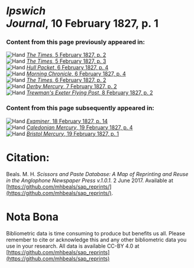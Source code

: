 # *Ipswich Journal*, 10 February 1827, p. 1  
  
### Content from this page previously appeared in:  
![Hand](http://scissorsandpaste.net/wp-content/uploads/2017/06/smallhandpointer.png) [*The Times*, 5 February 1827, p. 2](https://mhbeals.github.io/sap_html/The-Times/The-Times-5-February-1827-p-2)  
![Hand](http://scissorsandpaste.net/wp-content/uploads/2017/06/smallhandpointer.png) [*The Times*, 5 February 1827, p. 3](https://mhbeals.github.io/sap_html/The-Times/The-Times-5-February-1827-p-3)  
![Hand](http://scissorsandpaste.net/wp-content/uploads/2017/06/smallhandpointer.png) [*Hull Packet*, 6 February 1827, p. 4](https://mhbeals.github.io/sap_html/Hull-Packet/Hull-Packet-6-February-1827-p-4)  
![Hand](http://scissorsandpaste.net/wp-content/uploads/2017/06/smallhandpointer.png) [*Morning Chronicle*, 6 February 1827, p. 4](https://mhbeals.github.io/sap_html/Morning-Chronicle/Morning-Chronicle-6-February-1827-p-4)  
![Hand](http://scissorsandpaste.net/wp-content/uploads/2017/06/smallhandpointer.png) [*The Times*, 6 February 1827, p. 2](https://mhbeals.github.io/sap_html/The-Times/The-Times-6-February-1827-p-2)  
![Hand](http://scissorsandpaste.net/wp-content/uploads/2017/06/smallhandpointer.png) [*Derby Mercury*, 7 February 1827, p. 2](https://mhbeals.github.io/sap_html/Derby-Mercury/Derby-Mercury-7-February-1827-p-2)  
![Hand](http://scissorsandpaste.net/wp-content/uploads/2017/06/smallhandpointer.png) [*Trewman's Exeter Flying Post*, 8 February 1827, p. 2](https://mhbeals.github.io/sap_html/Trewman's-Exeter-Flying-Post/Trewman's-Exeter-Flying-Post-8-February-1827-p-2)  
  
### Content from this page subsequently appeared in:  
![Hand](http://scissorsandpaste.net/wp-content/uploads/2017/06/smallhandpointer.png) [*Examiner*, 18 February 1827, p. 14](https://mhbeals.github.io/sap_html/Examiner/Examiner-18-February-1827-p-14)  
![Hand](http://scissorsandpaste.net/wp-content/uploads/2017/06/smallhandpointer.png) [*Caledonian Mercury*, 19 February 1827, p. 4](https://mhbeals.github.io/sap_html/Caledonian-Mercury/Caledonian-Mercury-19-February-1827-p-4)  
![Hand](http://scissorsandpaste.net/wp-content/uploads/2017/06/smallhandpointer.png) [*Bristol Mercury*, 19 February 1827, p. 1](https://mhbeals.github.io/sap_html/Bristol-Mercury/Bristol-Mercury-19-February-1827-p-1)  


# Citation: 

Beals. M. H. *Scissors and Paste Database: A Map of Reprinting and Reuse in the Anglophone Newspaper Press v.1.0.1.* 2 June 2017. Available at [https://github.com/mhbeals/sap_reprints/](https://github.com/mhbeals/sap_reprints/). 

# Nota Bona

Bibliometric data is time consuming to produce but benefits us all. Please remember to cite or acknowledge this and any other bibliometric data you use in your research. All data is available CC-BY 4.0 at [https://github.com/mhbeals/sap_reprints](https://github.com/mhbeals/sap_reprints)